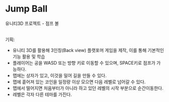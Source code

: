 # Jump Ball
 유니티3D 프로젝트 - 점프 볼 <br><br>


기획:
- 유니티 3D를 활용해 3인칭(Back view) 플랫포머 게임을 제작, 이를 통해 기본적인 기능 활용 및 학습
- 플레이어는 공을 WASD 또는 방향 키로 이동할 수 있으며, SPACE키로 점프가 가능하다.
- 맵에는 상자가 있고, 이것을 밀어 길을 만들 수 있다.
- 맵에 흩어져 있는 코인을 일정량 이상 모으면 다음 레벨로 넘어갈 수 있다.
- 맵에서 떨어지면 처음부터가 아니라 하고 있던 레벨의 시작 부분으로 순간이동한다.
- 레벨은 각자 다른 테마를 가진다.
